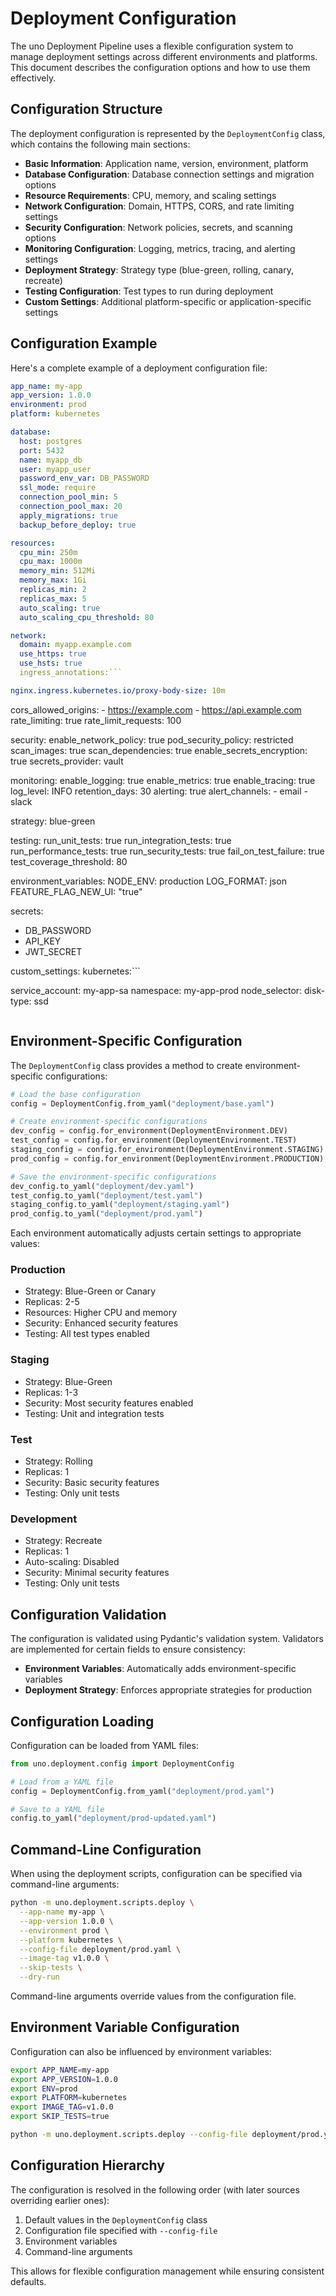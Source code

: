 # Deployment Configuration

The uno Deployment Pipeline uses a flexible configuration system to manage deployment settings across different environments and platforms. This document describes the configuration options and how to use them effectively.

## Configuration Structure

The deployment configuration is represented by the `DeploymentConfig` class, which contains the following main sections:

- **Basic Information**: Application name, version, environment, platform
- **Database Configuration**: Database connection settings and migration options
- **Resource Requirements**: CPU, memory, and scaling settings
- **Network Configuration**: Domain, HTTPS, CORS, and rate limiting settings
- **Security Configuration**: Network policies, secrets, and scanning options
- **Monitoring Configuration**: Logging, metrics, tracing, and alerting settings
- **Deployment Strategy**: Strategy type (blue-green, rolling, canary, recreate)
- **Testing Configuration**: Test types to run during deployment
- **Custom Settings**: Additional platform-specific or application-specific settings

## Configuration Example

Here's a complete example of a deployment configuration file:

```yaml
app_name: my-app
app_version: 1.0.0
environment: prod
platform: kubernetes

database:
  host: postgres
  port: 5432
  name: myapp_db
  user: myapp_user
  password_env_var: DB_PASSWORD
  ssl_mode: require
  connection_pool_min: 5
  connection_pool_max: 20
  apply_migrations: true
  backup_before_deploy: true

resources:
  cpu_min: 250m
  cpu_max: 1000m
  memory_min: 512Mi
  memory_max: 1Gi
  replicas_min: 2
  replicas_max: 5
  auto_scaling: true
  auto_scaling_cpu_threshold: 80

network:
  domain: myapp.example.com
  use_https: true
  use_hsts: true
  ingress_annotations:```

nginx.ingress.kubernetes.io/proxy-body-size: 10m
```
  cors_allowed_origins:
    - https://example.com
    - https://api.example.com
  rate_limiting: true
  rate_limit_requests: 100

security:
  enable_network_policy: true
  pod_security_policy: restricted
  scan_images: true
  scan_dependencies: true
  enable_secrets_encryption: true
  secrets_provider: vault

monitoring:
  enable_logging: true
  enable_metrics: true
  enable_tracing: true
  log_level: INFO
  retention_days: 30
  alerting: true
  alert_channels:
    - email
    - slack

strategy: blue-green

testing:
  run_unit_tests: true
  run_integration_tests: true
  run_performance_tests: true
  run_security_tests: true
  fail_on_test_failure: true
  test_coverage_threshold: 80

environment_variables:
  NODE_ENV: production
  LOG_FORMAT: json
  FEATURE_FLAG_NEW_UI: "true"

secrets:
  - DB_PASSWORD
  - API_KEY
  - JWT_SECRET

custom_settings:
  kubernetes:```

service_account: my-app-sa
namespace: my-app-prod
node_selector:
  disk-type: ssd
```
```

## Environment-Specific Configuration

The `DeploymentConfig` class provides a method to create environment-specific configurations:

```python
# Load the base configuration
config = DeploymentConfig.from_yaml("deployment/base.yaml")

# Create environment-specific configurations
dev_config = config.for_environment(DeploymentEnvironment.DEV)
test_config = config.for_environment(DeploymentEnvironment.TEST)
staging_config = config.for_environment(DeploymentEnvironment.STAGING)
prod_config = config.for_environment(DeploymentEnvironment.PRODUCTION)

# Save the environment-specific configurations
dev_config.to_yaml("deployment/dev.yaml")
test_config.to_yaml("deployment/test.yaml")
staging_config.to_yaml("deployment/staging.yaml")
prod_config.to_yaml("deployment/prod.yaml")
```

Each environment automatically adjusts certain settings to appropriate values:

### Production
- Strategy: Blue-Green or Canary
- Replicas: 2-5
- Resources: Higher CPU and memory
- Security: Enhanced security features
- Testing: All test types enabled

### Staging
- Strategy: Blue-Green
- Replicas: 1-3
- Security: Most security features enabled
- Testing: Unit and integration tests

### Test
- Strategy: Rolling
- Replicas: 1
- Security: Basic security features
- Testing: Only unit tests

### Development
- Strategy: Recreate
- Replicas: 1
- Auto-scaling: Disabled
- Security: Minimal security features
- Testing: Only unit tests

## Configuration Validation

The configuration is validated using Pydantic's validation system. Validators are implemented for certain fields to ensure consistency:

- **Environment Variables**: Automatically adds environment-specific variables
- **Deployment Strategy**: Enforces appropriate strategies for production

## Configuration Loading

Configuration can be loaded from YAML files:

```python
from uno.deployment.config import DeploymentConfig

# Load from a YAML file
config = DeploymentConfig.from_yaml("deployment/prod.yaml")

# Save to a YAML file
config.to_yaml("deployment/prod-updated.yaml")
```

## Command-Line Configuration

When using the deployment scripts, configuration can be specified via command-line arguments:

```bash
python -m uno.deployment.scripts.deploy \
  --app-name my-app \
  --app-version 1.0.0 \
  --environment prod \
  --platform kubernetes \
  --config-file deployment/prod.yaml \
  --image-tag v1.0.0 \
  --skip-tests \
  --dry-run
```

Command-line arguments override values from the configuration file.

## Environment Variable Configuration

Configuration can also be influenced by environment variables:

```bash
export APP_NAME=my-app
export APP_VERSION=1.0.0
export ENV=prod
export PLATFORM=kubernetes
export IMAGE_TAG=v1.0.0
export SKIP_TESTS=true

python -m uno.deployment.scripts.deploy --config-file deployment/prod.yaml
```

## Configuration Hierarchy

The configuration is resolved in the following order (with later sources overriding earlier ones):

1. Default values in the `DeploymentConfig` class
2. Configuration file specified with `--config-file`
3. Environment variables
4. Command-line arguments

This allows for flexible configuration management while ensuring consistent defaults.